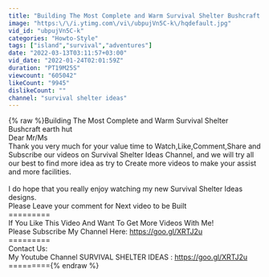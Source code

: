 ```yaml
---
title: "Building The Most Complete and Warm Survival Shelter Bushcraft earth hut"
image: "https:\/\/i.ytimg.com\/vi\/ubpujVn5C-k\/hqdefault.jpg"
vid_id: "ubpujVn5C-k"
categories: "Howto-Style"
tags: ["island","survival","adventures"]
date: "2022-03-13T03:11:57+03:00"
vid_date: "2022-01-24T02:01:59Z"
duration: "PT19M25S"
viewcount: "605042"
likeCount: "9945"
dislikeCount: ""
channel: "survival shelter ideas"
---
```

{% raw %}Building The Most Complete and Warm Survival Shelter Bushcraft earth hut<br />Dear Mr/Ms <br />Thank you very much for your value time to Watch,Like,Comment,Share and Subscribe our videos on Survival Shelter Ideas Channel, and we will try all our best to find more idea as try to Create more videos to make your assist and more facilities.<br /><br />I do hope that you really enjoy watching my new Survival Shelter Ideas designs.<br />Please Leave your comment for Next video to be Built<br />=========<br />If You Like This Video And Want To Get More Videos With Me!<br />Please Subscribe My Channel Here: <a rel="nofollow" target="blank" href="https://goo.gl/XRTJ2u">https://goo.gl/XRTJ2u</a><br />=========<br />Contact Us:<br />My Youtube Channel SURVIVAL SHELTER IDEAS : <a rel="nofollow" target="blank" href="https://goo.gl/XRTJ2u">https://goo.gl/XRTJ2u</a><br />========={% endraw %}
